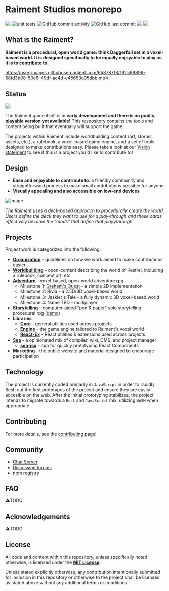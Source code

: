 # Raiment Studios monorepo

![](https://img.shields.io/badge/license-MIT-039)
![unit tests](https://github.com/raiment-studios/monorepo/actions/workflows/unit-test.yml/badge.svg)
![GitHub commit activity](https://img.shields.io/github/commit-activity/w/raiment-studios/monorepo)
![GitHub last commit](https://img.shields.io/github/last-commit/raiment-studios/monorepo)
[![](https://img.shields.io/badge/discussions-welcome!-489)](https://github.com/raiment-studios/monorepo/discussions)
[![](https://img.shields.io/badge/chat-zulip-386)](https://raiment-studios.zulipchat.com/)

## What is the Raiment?

**Raiment is a procedural, open world game: think Daggerfall set in a voxel-based world. It is designed specifically to be equally enjoyable to play as it is to contribute to.** 

https://user-images.githubusercontent.com/65878718/162589896-58fd3b08-50e6-49df-ac4d-e45653a95dbb.mp4

## Status

[![](https://img.shields.io/badge/status-not%20yet%20ready!-d53)](https://raiment-studios.zulipchat.com/)

The Raiment game itself is in **early development and there is no public, playable version yet available!**  This respository contains the tools and content being built that eventually will support the game.

The projects within Raiment include worldbuilding content (art, stories, assets, etc.), a rulebook, a voxel-based game engine, and a set of tools designed to make contributions easy. Please take a look at our [Vision statement](source/projects/organization/vision.md) to see if this is a project you'd like to contribute to!


## Design

* **Ease and enjoyable to contribute to**: a friendly community and straightforward process to make small contributions possible for anyone
* **Visually appealing and also accessible on low-end devices**

![image](https://user-images.githubusercontent.com/65878718/162591525-b9be3729-4611-4c85-9146-ce003426f3d6.png)

_The Raiment uses a deck-based approach to procedurally create the world. Users define the deck they want to use for a play-through and those cards effectively become the "mods" that define that playythrough._

## Projects

Project work is categorized into the following:

* [**Organization**](source/projects/organization) - guidelines on how we work aimed to make contributions easier
* [**Worldbuilding**](source/projects/worldbuilding) - open-content describing the world of Kestrel, including a rulebook, concept art, etc.
* [**Adventure**](source/projects/adventure) - voxel-based, open-world adventure rpg
    * Milestone 1: [Graham's Quest](https://grahams-quest.raiment.studio/) - a simple 2D implementation
    * Milestone 2: Rivia - a 2.5D/3D voxel-based world
    * Milestone 3: Jaskier's Tale - a fully dynamic 3D voxel-based world
    * Milestone 4: Name TBD - multiplayer
* [**Storytelling**](source/projects/storytelling) - computer-aided "pen & paper" solo storytelling procedural rpg ([demo](https://storytelling.raiment.studio/))
* **Libraries**
    * [**Core**](source/lib/core) - general utilities used across projects
    * [**Engine**](source/lib/engine) - the game engine tailored to Raiment's voxel world
    * [**React-Ex**](source/lib/react-ex) - React utilities & extensions used across projects
* [**Sea**](source/projects/sea) - a opinionated mix of compiler, wiki, CMS, and project manager
    * [**sea-jsx**](source/projects/sea/apps/sea-jsx) - app for quickly prototyping React Components
* **Marketing** - the public website and material designed to encourage participation


## Technology

The project is currently coded primarily in `JavaScript` in order to rapidly flesh out the first prototypes of the project and ensure they are easily accesible on the web. After the initial prototyping stabilizes, the project intends to migrate towards a `Rust` and `JavaScript` mix, utilizing `WASM` when appropriate.

## Contributing

For more details, see the [contributing page](source/projects/organization/contributing.md)!

## Community

* [Chat Server](https://raiment-studios.zulipchat.com/)
* [Discussion forums](https://github.com/raiment-studios/monorepo/discussions)
* [npm registry](https://www.npmjs.com/package/@raiment)

## FAQ

⚠️TODO

## Acknowledgements

⚠️TODO 

## License

All code and content within this repository, unless specifically noted otherwise, is licensed under the **[MIT License](./LICENSE)**.

Unless stated explicitly otherwise, any contribution intentionally submitted for inclusion in this repository or otherwise to the project shall be licensed as stated above without any additional terms or conditions.

